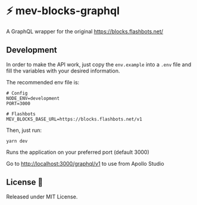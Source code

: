 # ⚡ mev-blocks-graphql 
A GraphQL wrapper for the original https://blocks.flashbots.net/

## Development

In order to make the API work, just copy the `env.example` into a `.env` file and fill the variables with your desired information.

The recommended env file is:

```
# Config
NODE_ENV=development
PORT=3000

# Flashbots
MEV_BLOCKS_BASE_URL=https://blocks.flashbots.net/v1
```

Then, just run:

```
yarn dev
```
Runs the application on your preferred port (default 3000)

Go to [http://localhost:3000/graphql/v1](http://localhost:3000/graphql/v1) to use from Apollo Studio

## License 📄

Released under MIT License.
